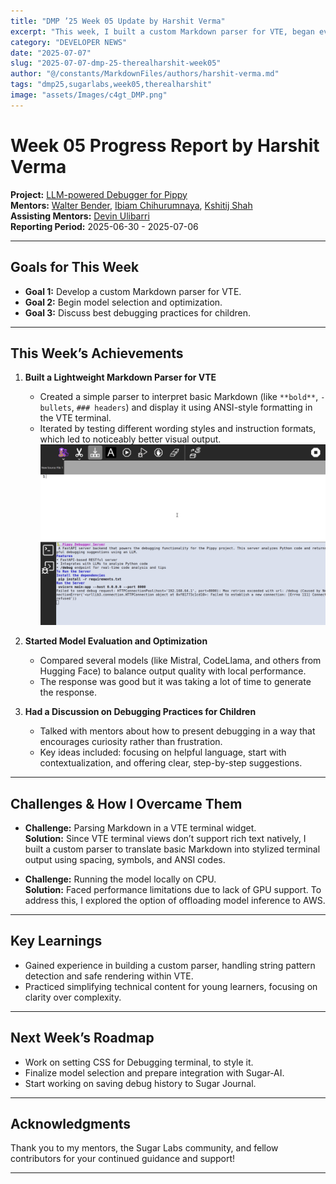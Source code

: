 ```yaml
---
title: "DMP ’25 Week 05 Update by Harshit Verma"
excerpt: "This week, I built a custom Markdown parser for VTE, began evaluating model performance, and discussed age appropriate debugging practices with mentors."
category: "DEVELOPER NEWS"
date: "2025-07-07"
slug: "2025-07-07-dmp-25-therealharshit-week05"
author: "@/constants/MarkdownFiles/authors/harshit-verma.md"
tags: "dmp25,sugarlabs,week05,therealharshit"
image: "assets/Images/c4gt_DMP.png"
---
```


<!-- markdownlint-disable -->

# Week 05 Progress Report by Harshit Verma

**Project:** [LLM-powered Debugger for Pippy](https://github.com/sugarlabs/Pippy/issues/95)  
**Mentors:** [Walter Bender](https://github.com/walterbender), [Ibiam Chihurumnaya](https://github.com/chimosky), [Kshitij Shah](https://github.com/kshitijdshah99)  
**Assisting Mentors:** [Devin Ulibarri](https://github.com/pikurasa)  
**Reporting Period:** 2025-06-30 - 2025-07-06   

---

## Goals for This Week

- **Goal 1:** Develop a custom Markdown parser for VTE.
- **Goal 2:** Begin model selection and optimization.
- **Goal 3:** Discuss best debugging practices for children.

---

## This Week’s Achievements

1. **Built a Lightweight Markdown Parser for VTE**  
   - Created a simple parser to interpret basic Markdown (like `**bold**`, `- bullets`, `### headers`) and display it using ANSI-style formatting in the VTE terminal.
   - Iterated by testing different wording styles and instruction formats, which led to noticeably better visual output.
   ![Pippy UI: Parsed markdown response in vte](assets/Images/pippy_markdown-parser.png)

2. **Started Model Evaluation and Optimization**  
   - Compared several models (like Mistral, CodeLlama, and others from Hugging Face) to balance output quality with local performance.
   - The response was good but it was taking a lot of time to generate the response.

3. **Had a Discussion on Debugging Practices for Children**  
   - Talked with mentors about how to present debugging in a way that encourages curiosity rather than frustration.
   - Key ideas included: focusing on helpful language, start with contextualization, and offering clear, step-by-step suggestions.

---

## Challenges & How I Overcame Them

- **Challenge:** Parsing Markdown in a VTE terminal widget.  
  **Solution:** Since VTE terminal views don’t support rich text natively, I built a custom parser to translate basic Markdown into stylized terminal output using spacing, symbols, and ANSI codes.

- **Challenge:** Running the model locally on CPU.  
  **Solution:** Faced performance limitations due to lack of GPU support. To address this, I explored the option of offloading model inference to AWS.

---

## Key Learnings

- Gained experience in building a custom parser, handling string pattern detection and safe rendering within VTE.
- Practiced simplifying technical content for young learners, focusing on clarity over complexity.

---

## Next Week’s Roadmap

- Work on setting CSS for Debugging terminal, to style it.
- Finalize model selection and prepare integration with Sugar-AI.
- Start working on saving debug history to Sugar Journal.

---

## Acknowledgments

Thank you to my mentors, the Sugar Labs community, and fellow contributors for your continued guidance and support!

---
